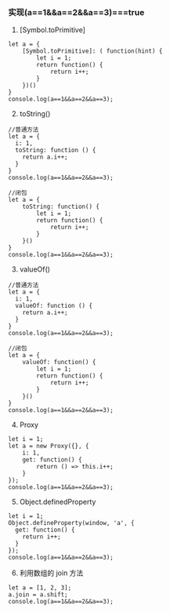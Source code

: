 ### 实现(a==1&&a==2&&a==3)===true

1. [Symbol.toPrimitive]

```
let a = {
	[Symbol.toPrimitive]: ( function(hint) {
		let i = 1;
		return function() {
			return i++;
		}
	})()
}
console.log(a==1&&a==2&&a==3);
```

2. toString()

```
//普通方法
let a = {
  i: 1,
  toString: function () {
    return a.i++;
  }
}
console.log(a==1&&a==2&&a==3);

//闭包
let a = {
	toString: function() {
		let i = 1;
		return function() {
			return i++;
		}
	}()
}
console.log(a==1&&a==2&&a==3);
```

3. valueOf()

```
//普通方法
let a = {
  i: 1,
  valueOf: function () {
    return a.i++;
  }
}
console.log(a==1&&a==2&&a==3);

//闭包
let a = {
	valueOf: function() {
		let i = 1;
		return function() {
			return i++;
		}
	}()
}
console.log(a==1&&a==2&&a==3);
```

4. Proxy

```
let i = 1;
let a = new Proxy({}, {
	i: 1,
	get: function() {
		return () => this.i++;
	}
});
console.log(a==1&&a==2&&a==3);
```

5. Object.definedProperty

```
let i = 1;
Object.defineProperty(window, 'a', {
  get: function() {
    return i++;
  }
});
console.log(a==1&&a==2&&a==3);
```

6. 利用数组的 join 方法

```
let a = [1, 2, 3];
a.join = a.shift;
console.log(a==1&&a==2&&a==3);
```